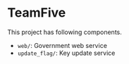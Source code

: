 # TeamFive


This project has following components.

- `web/`: Government web service
- `update_flag/`: Key update service 
